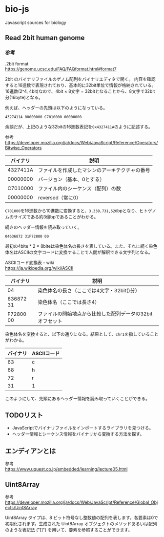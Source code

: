 # bio-js

Javascript sources for biology

## Read 2bit human genome

### 参考

.2bit format  
https://genome.ucsc.edu/FAQ/FAQformat.html#format7

2bit のバイナリファイルのゲノム配列をバイナリエディタで開く。
内容を確認すると16進数で表現されており、基本的に32bit単位で情報が格納されている。
16進数(2^4, 4bit)なので、4bit × 8文字 = 32bitとなることから、8文字で32bit分(16byte)となる。

例えば、ヘッダーの先頭は以下のようになっている。

```
4327411A 00000000 C7010000 00000000
```

余談だが、上記のような32bitの16進数表記を`0x4327411A`のように記述する。

参考  
https://developer.mozilla.org/ja/docs/Web/JavaScript/Reference/Operators/Bitwise_Operators

| バイナリ | 説明                                           |
| -------- | ---------------------------------------------- |
| 4327411A | ファイルを作成したマシンのアーキテクチャの番号 |
| 00000000 | バージョン（基本、0とする）                    |
| C7010000 | ファイル内のシーケンス（配列）の数             |
| 00000000 | reversed（常に0）                              |

`C701000`を16進数から10進数に変換すると、`3,338,731,520`bpとなり、ヒトゲノムのサイズである約3億bpであることがわかる。

続きのヘッダー情報を読み取っていく。
```
04636872 31F72800 00
```

最初の4bite * 2 = 8biteは染色体名の長さを表している。また、それに続く染色体名はASCIIの文字コードに変換することで人間が解釈できる文字列となる。

ASCIIコード変換表 - wiki  
https://ja.wikipedia.org/wiki/ASCII

| バイナリ  | 説明                                                      |
| --------- | --------------------------------------------------------- |
| 04        | 染色体名の長さ（ここでは4文字・32bit()分）                |
| 636872 31 | 染色体名（ここでは長さ4）                                 |
| F72800 00 | ファイルの開始地点から比較した配列データの32bitオフセット |

染色体名を変換すると、以下の通りになる。結果として、`chr1`を指していることがわかる。

| バイナリ | ASCIIコード |
| -- | -- |
| 63 | c |
| 68 | h |
| 72 | r |
| 31| 1 |

このようにして、先頭にあるヘッダー情報を読み取っていくことができる。

## TODOリスト

* JavaScriptでバイナリファイルをインポートするライブラリを見つける。
* ヘッダー情報とシーケンス情報をバイナリから変換する方法を探す。

## エンディアンとは

参考  
https://www.uquest.co.jp/embedded/learning/lecture05.html

## Uint8Array

参考  
https://developer.mozilla.org/ja/docs/Web/JavaScript/Reference/Global_Objects/Uint8Array

Uint8Array タイプは、8 ビット符号なし整数値の配列を表します。各要素は0で初期化されます。生成された Uint8Array オブジェクトのメソッドあるいは配列のような表記法 ("[]") を用いて、要素を参照することができます。